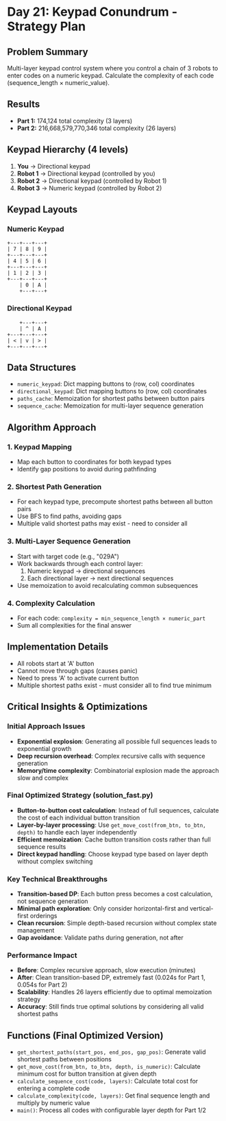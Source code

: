 # Day 21: Keypad Conundrum - Strategy Plan

## Problem Summary
Multi-layer keypad control system where you control a chain of 3 robots to enter codes on a numeric keypad. Calculate the complexity of each code (sequence_length × numeric_value).

## Results
- **Part 1:** 174,124 total complexity (3 layers)
- **Part 2:** 216,668,579,770,346 total complexity (26 layers)

## Keypad Hierarchy (4 levels)
1. **You** → Directional keypad
2. **Robot 1** → Directional keypad (controlled by you)  
3. **Robot 2** → Directional keypad (controlled by Robot 1)
4. **Robot 3** → Numeric keypad (controlled by Robot 2)

## Keypad Layouts

### Numeric Keypad
```
+---+---+---+
| 7 | 8 | 9 |
+---+---+---+
| 4 | 5 | 6 |
+---+---+---+
| 1 | 2 | 3 |
+---+---+---+
    | 0 | A |
    +---+---+
```

### Directional Keypad  
```
    +---+---+
    | ^ | A |
+---+---+---+
| < | v | > |
+---+---+---+
```

## Data Structures
- `numeric_keypad`: Dict mapping buttons to (row, col) coordinates
- `directional_keypad`: Dict mapping buttons to (row, col) coordinates  
- `paths_cache`: Memoization for shortest paths between button pairs
- `sequence_cache`: Memoization for multi-layer sequence generation

## Algorithm Approach

### 1. Keypad Mapping
- Map each button to coordinates for both keypad types
- Identify gap positions to avoid during pathfinding

### 2. Shortest Path Generation
- For each keypad type, precompute shortest paths between all button pairs
- Use BFS to find paths, avoiding gaps
- Multiple valid shortest paths may exist - need to consider all

### 3. Multi-Layer Sequence Generation
- Start with target code (e.g., "029A")
- Work backwards through each control layer:
  1. Numeric keypad → directional sequences
  2. Each directional layer → next directional sequences  
- Use memoization to avoid recalculating common subsequences

### 4. Complexity Calculation
- For each code: `complexity = min_sequence_length × numeric_part`
- Sum all complexities for the final answer

## Implementation Details
- All robots start at 'A' button
- Cannot move through gaps (causes panic)
- Need to press 'A' to activate current button
- Multiple shortest paths exist - must consider all to find true minimum

## Critical Insights & Optimizations

### Initial Approach Issues
- **Exponential explosion**: Generating all possible full sequences leads to exponential growth
- **Deep recursion overhead**: Complex recursive calls with sequence generation
- **Memory/time complexity**: Combinatorial explosion made the approach slow and complex

### Final Optimized Strategy (solution_fast.py)
- **Button-to-button cost calculation**: Instead of full sequences, calculate the cost of each individual button transition
- **Layer-by-layer processing**: Use `get_move_cost(from_btn, to_btn, depth)` to handle each layer independently
- **Efficient memoization**: Cache button transition costs rather than full sequence results
- **Direct keypad handling**: Choose keypad type based on layer depth without complex switching

### Key Technical Breakthroughs
- **Transition-based DP**: Each button press becomes a cost calculation, not sequence generation
- **Minimal path exploration**: Only consider horizontal-first and vertical-first orderings
- **Clean recursion**: Simple depth-based recursion without complex state management
- **Gap avoidance**: Validate paths during generation, not after

### Performance Impact
- **Before**: Complex recursive approach, slow execution (minutes)
- **After**: Clean transition-based DP, extremely fast (0.024s for Part 1, 0.054s for Part 2)
- **Scalability**: Handles 26 layers efficiently due to optimal memoization strategy
- **Accuracy**: Still finds true optimal solutions by considering all valid shortest paths

## Functions (Final Optimized Version)
- `get_shortest_paths(start_pos, end_pos, gap_pos)`: Generate valid shortest paths between positions
- `get_move_cost(from_btn, to_btn, depth, is_numeric)`: Calculate minimum cost for button transition at given depth
- `calculate_sequence_cost(code, layers)`: Calculate total cost for entering a complete code
- `calculate_complexity(code, layers)`: Get final sequence length and multiply by numeric value
- `main()`: Process all codes with configurable layer depth for Part 1/2